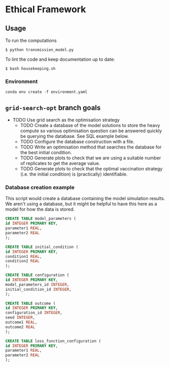 # Ethical Framework

## Usage

To run the computations

```
$ python transmission_model.py
```

To lint the code and keep documentation up to date:

```
$ bash housekeeping.sh
```

### Environment

```
conda env create -f environment.yaml
```

## `grid-search-opt` branch goals

- TODO Use grid search as the optimisation strategy
  + TODO Create a database of the model solutions to store the heavy
    compute so various optimisation question can be answered quickly
    be querying the database. See SQL example below.
  + TODO Configure the database construction with a file.
  + TODO Write an optimisation method that searches the database for
    the best initial condition.
  + TODO Generate plots to check that we are using a suitable number
    of replicates to get the average value.
  + TODO Generate plots to check that the optimal vaccination strategy
    (i.e. the initial condition) is (practically) identifiable.

### Database creation example

This script would create a database containing the model simulation
results. We aren't using a database, but it might be helpful to have
this here as a model for how the data is stored.

```sql
CREATE TABLE model_parameters (
id INTEGER PRIMARY KEY,
parameter1 REAL,
parameter2 REAL
);

CREATE TABLE initial_condition (
id INTEGER PRIMARY KEY,
condition1 REAL,
condition2 REAL
);

CREATE TABLE configuration (
id INTEGER PRIMARY KEY,
model_parameters_id INTEGER,
initial_condition_id INTEGER,
);

CREATE TABLE outcome (
id INTEGER PRIMARY KEY,
configuration_id INTEGER,
seed INTEGER,
outcome1 REAL,
outcome2 REAL
);

CREATE TABLE loss_function_configuration (
id INTEGER PRIMARY KEY,
parameter1 REAL,
parameter2 REAL
);
```
